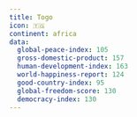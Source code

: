 ```yaml
---
title: Togo
icon: 🇹🇬
continent: africa
data:
  global-peace-index: 105
  gross-domestic-product: 157
  human-development-index: 163
  world-happiness-report: 124
  good-country-index: 95
  global-freedom-score: 130
  democracy-index: 130
---
```

